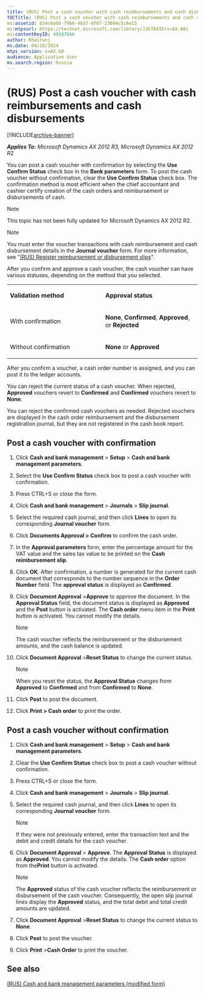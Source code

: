 ```yaml
---
title: (RUS) Post a cash voucher with cash reimbursements and cash disbursements
TOCTitle: (RUS) Post a cash voucher with cash reimbursements and cash disbursements
ms:assetid: 834c0a66-7960-48d7-9f07-23094c5c6e15
ms:mtpsurl: https://technet.microsoft.com/library/JJ678435(v=AX.60)
ms:contentKeyID: 49387666
author: Khairunj
ms.date: 04/18/2014
mtps_version: v=AX.60
audience: Application User
ms.search.region: Russia
---
```


# (RUS) Post a cash voucher with cash reimbursements and cash disbursements 


[!INCLUDE[archive-banner](includes/archive-banner.md)]


_**Applies To:** Microsoft Dynamics AX 2012 R3, Microsoft Dynamics AX 2012 R2_

You can post a cash voucher with confirmation by selecting the **Use Confirm Status** check box in the **Bank parameters** form. To post the cash voucher without confirmation, clear the **Use Confirm Status** check box. The confirmation method is most efficient when the chief accountant and cashier certify creation of the cash orders and reimbursement or disbursements of cash.


> [!NOTE]
> <P>This topic has not been fully updated for Microsoft Dynamics AX 2012 R2.</P>




> [!NOTE]
> <P>You must enter the voucher transactions with cash reimbursement and cash disbursement details in the <STRONG>Journal voucher</STRONG> form. For more information, see "<A href="rus-register-reimbursement-or-disbursement-slips.md">(RUS) Register reimbursement or disbursement slips</A>".</P>



After you confirm and approve a cash voucher, the cash voucher can have various statuses, depending on the method that you selected.

<table>
<colgroup>
<col style="width: 50%" />
<col style="width: 50%" />
</colgroup>
<tbody>
<tr class="odd">
<td><p><strong>Validation method</strong></p></td>
<td><p><strong>Approval status</strong></p></td>
</tr>
<tr class="even">
<td><p>With confirmation</p></td>
<td><p><strong>None</strong>, <strong>Confirmed</strong>, <strong>Approved</strong>, or <strong>Rejected</strong></p></td>
</tr>
<tr class="odd">
<td><p>Without confirmation</p></td>
<td><p><strong>None</strong> or <strong>Approved</strong></p></td>
</tr>
</tbody>
</table>


After you confirm a voucher, a cash order number is assigned, and you can post it to the ledger accounts.

You can reject the current status of a cash voucher. When rejected, **Approved** vouchers revert to **Confirmed** and **Confirmed** vouchers revert to **None**.

You can reject the confirmed cash vouchers as needed. Rejected vouchers are displayed in the cash order reimbursement and the disbursement registration journal, but they are not registered in the cash book report.

## Post a cash voucher with confirmation

1.  Click **Cash and bank management** \> **Setup** \> **Cash and bank management parameters**.

2.  Select the **Use Confirm Status** check box to post a cash voucher with confirmation.

3.  Press CTRL+S or close the form.

4.  Click **Cash and bank management** \> **Journals** \> **Slip journal**.

5.  Select the required cash journal, and then click **Lines** to open its corresponding **Journal voucher** form.

6.  Click **Documents Approval \> Confirm** to confirm the cash order.

7.  In the **Approval parameters** form, enter the percentage amount for the VAT value and the sales tax value to be printed on the **Cash reimbursement slip**.

8.  Click **OK**. After confirmation, a number is generated for the current cash document that corresponds to the number sequence in the **Order Number** field. The **approval status** is displayed as **Confirmed**.

9.  Click **Document Approval** \>**Approve** to approve the document. In the **Approval Status** field, the document status is displayed as **Approved** and the **Post** button is activated. The **Cash order** menu item in the **Print** button is activated. You cannot modify the details.
    

    > [!NOTE]
    > <P>The cash voucher reflects the reimbursement or the disbursement amounts, and the cash balance is updated.</P>



10. Click **Document Approval** \>**Reset Status** to change the current status.
    

    > [!NOTE]
    > <P>When you reset the status, the <STRONG>Approval Status</STRONG> changes from <STRONG>Approved</STRONG> to <STRONG>Confirmed</STRONG> and from <STRONG>Confirmed</STRONG> to <STRONG>None</STRONG>.</P>



11. Click **Post** to post the document.

12. Click **Print \> Cash order** to print the order.

## Post a cash voucher without confirmation

1.  Click **Cash and bank management** \> **Setup** \> **Cash and bank management parameters**.

2.  Clear the **Use Confirm Status** check box to post a cash voucher without confirmation.

3.  Press CTRL+S or close the form.

4.  Click **Cash and bank management** \> **Journals** \> **Slip journal**.

5.  Select the required cash journal, and then click **Lines** to open its corresponding **Journal voucher** form.
    

    > [!NOTE]
    > <P>If they were not previously entered, enter the transaction text and the debit and credit details for the cash voucher.</P>



6.  Click **Document Approval** \> **Approve**. The **Approval Status** is displayed as **Approved**. You cannot modify the details. The **Cash order** option from the**Print** button is activated.
    

    > [!NOTE]
    > <P>The <STRONG>Approved</STRONG> status of the cash voucher reflects the reimbursement or disbursement of the cash voucher. Consequently, the open slip journal lines display the <STRONG>Approved</STRONG> status, and the total debit and total credit amounts are updated.</P>



7.  Click **Document Approval** \>**Reset Status** to change the current status to **None**.

8.  Click **Post** to post the voucher.

9.  Click **Print** \>**Cash Order** to print the voucher.

## See also

[(RUS) Cash and bank management parameters (modified form)](https://technet.microsoft.com/library/jj711566\(v=ax.60\))

  


